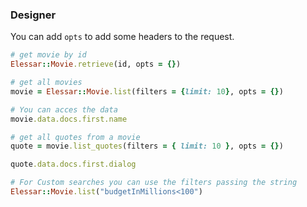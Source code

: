 ### Designer

You can add `opts` to add some headers to the request.

```ruby
# get movie by id
Elessar::Movie.retrieve(id, opts = {})

# get all movies
movie = Elessar::Movie.list(filters = {limit: 10}, opts = {})

# You can acces the data
movie.data.docs.first.name

# get all quotes from a movie
quote = movie.list_quotes(filters = { limit: 10 }, opts = {})

quote.data.docs.first.dialog

# For Custom searches you can use the filters passing the string
Elessar::Movie.list("budgetInMillions<100")
```